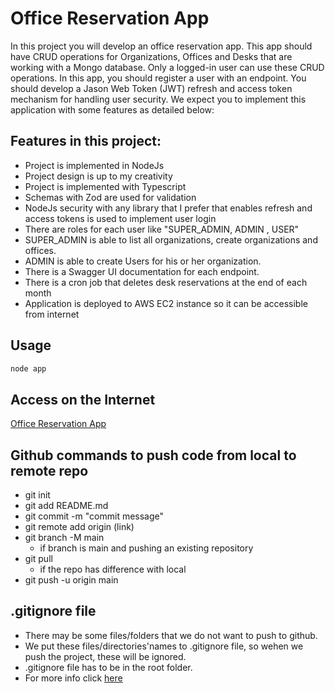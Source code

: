 # Office Reservation App

In this project you will develop an office reservation app. This app should have CRUD operations for Organizations, Offices and Desks that are working with a Mongo database. Only a logged-in user can use these CRUD operations. In this app, you should register a user with an endpoint. You should develop a Jason Web Token (JWT) refresh and access token mechanism for handling user security. We expect you to implement this application with some features as detailed below:


## Features in this project:
* Project is implemented in NodeJs
* Project design is up to my creativity
* Project is implemented with Typescript
* Schemas with Zod are used for validation
* NodeJs security with any library that I prefer that enables refresh and
access tokens is used to implement user login
* There are roles for each user like "SUPER_ADMIN, ADMIN , USER"
* SUPER_ADMIN is able to list all organizations, create organizations and
offices.
* ADMIN is able to create Users for his or her organization.
* There is a Swagger UI documentation for each endpoint.
* There is a cron job that deletes desk reservations at the end of each
month
* Application is deployed to AWS EC2 instance so it can be accessible
from internet


## Usage

```javascript
node app
```

## Access on the Internet
[Office Reservation App](http://www.google.tr/ "office-reservation-app")

## Github commands to push code from local to remote repo
- git init
- git add README.md
- git commit -m "commit message"
- git remote add origin (link)
- git branch -M main 
    - if branch is main and pushing an existing repository
- git pull 
    - if the repo has difference with local 
- git push -u origin main

## .gitignore file
- There may be some files/folders that we do not want to push to github.
- We put these files/directories'names to .gitignore file, so wehen we push the project, these will be ignored.
- .gitignore file has to be in the root folder.
- For more info click [here](https://www.freecodecamp.org/news/gitignore-file-how-to-ignore-files-and-folders-in-git/)


